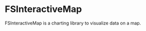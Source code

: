 FSInteractiveMap
================

FSInteractiveMap is a charting library to visualize data on a map.
